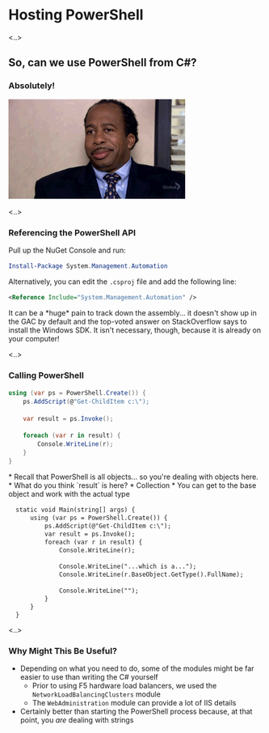# Hosting PowerShell

<..>

## So, can we use PowerShell from C#?

### Absolutely!

![Yes!](./images/yes.gif)

<..>

### Referencing the PowerShell API

Pull up the NuGet Console and run:

```powershell
Install-Package System.Management.Automation
```

Alternatively, you can edit the `.csproj` file and add the following line:

```xml
<Reference Include="System.Management.Automation" />
```

<aside class="notes" data-markdown>
It can be a *huge* pain to track down the assembly... it doesn't show up in
the GAC by default and the top-voted answer on StackOverflow says to install
the Windows SDK. It isn't necessary, though, because it is already on your
computer!
</aside>

<..>

### Calling PowerShell

```csharp
using (var ps = PowerShell.Create()) {
    ps.AddScript(@"Get-ChildItem c:\");

    var result = ps.Invoke();

    foreach (var r in result) {
        Console.WriteLine(r);
    }
}
```

<aside class="notes" data-markdown>
* Recall that PowerShell is all objects... so you're dealing with objects here.
* What do you think `result` is here?
  * Collection<PSObject>
  * You can get to the base object and work with the actual type

      static void Main(string[] args) {
          using (var ps = PowerShell.Create()) {
              ps.AddScript(@"Get-ChildItem c:\");
              var result = ps.Invoke();
              foreach (var r in result) {
                  Console.WriteLine(r);

                  Console.WriteLine("...which is a...");
                  Console.WriteLine(r.BaseObject.GetType().FullName);

                  Console.WriteLine("");
              }
          }
      }

</aside>

<..>

### Why Might This Be Useful?

* Depending on what you need to do, some of the modules might be far easier to use than writing the C# yourself
  * Prior to using F5 hardware load balancers, we used the `NetworkLoadBalancingClusters` module
  * The `WebAdministration` module can provide a lot of IIS details
* Certainly better than starting the PowerShell process because, at that point, you _are_ dealing with strings
